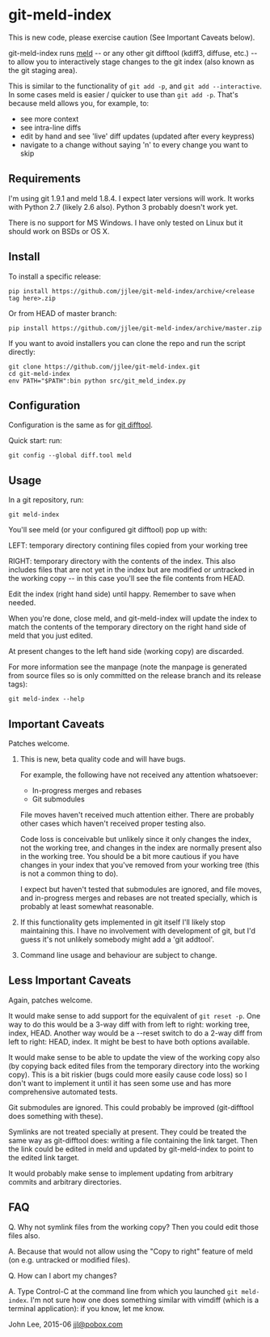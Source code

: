 # git-meld-index

This is new code, please exercise caution (See Important Caveats below).

git-meld-index runs [meld](http://meldmerge.org/) -- or any other git
difftool (kdiff3, diffuse, etc.) -- to allow you to interactively
stage changes to the git index (also known as the git staging area).

This is similar to the functionality of `git add -p`, and `git add
--interactive`.  In some cases meld is easier / quicker to use than
`git add -p`.  That's because meld allows you, for example, to:

* see more context
* see intra-line diffs
* edit by hand and see 'live' diff updates (updated after every keypress)
* navigate to a change without saying 'n' to every change you want to skip


## Requirements

I'm using git 1.9.1 and meld 1.8.4.  I expect later versions will
work.  It works with Python 2.7 (likely 2.6 also).  Python 3 probably
doesn't work yet.

There is no support for MS Windows.  I have only tested on Linux but
it should work on BSDs or OS X.


## Install

To install a specific release:

```
pip install https://github.com/jjlee/git-meld-index/archive/<release tag here>.zip
```

Or from HEAD of master branch:

```
pip install https://github.com/jjlee/git-meld-index/archive/master.zip
```

If you want to avoid installers you can clone the repo and run the
script directly:

```
git clone https://github.com/jjlee/git-meld-index.git
cd git-meld-index
env PATH="$PATH":bin python src/git_meld_index.py
```


## Configuration

Configuration is the same as for [git difftool][git-difftool-config-docs].

Quick start: run:

```
git config --global diff.tool meld
```

  [git-difftool-config-docs]: http://git-scm.com/docs/git-difftool#_config_variables


## Usage

In a git repository, run:

```
git meld-index
```

You'll see meld (or your configured git difftool) pop up with:

LEFT: temporary directory contining files copied from your working
tree

RIGHT: temporary directory with the contents of the index.  This also
includes files that are not yet in the index but are modified or
untracked in the working copy -- in this case you'll see the file
contents from HEAD.

Edit the index (right hand side) until happy.  Remember to save when
needed.

When you're done, close meld, and git-meld-index will update the index
to match the contents of the temporary directory on the right hand
side of meld that you just edited.

At present changes to the left hand side (working copy) are discarded.

For more information see the manpage (note the manpage is generated
from source files so is only committed on the release branch and its
release tags):

```
git meld-index --help
```

## Important Caveats

Patches welcome.

1. This is new, beta quality code and will have bugs.

	For example, the following have not received any attention whatsoever:

	* In-progress merges and rebases
	* Git submodules

	File moves haven't received much attention either.  There are probably
	other cases which haven't received proper testing also.

	Code loss is conceivable but unlikely since it only changes the index,
	not the working tree, and changes in the index are normally present
	also in the working tree.  You should be a bit more cautious if you
	have changes in your index that you've removed from your working tree
	(this is not a common thing to do).

	I expect but haven't tested that submodules are ignored, and file
	moves, and in-progress merges and rebases are not treated
	specially, which is probably at least somewhat reasonable.

2. If this functionality gets implemented in git itself I'll likely
stop maintaining this.  I have no involvement with development of git,
but I'd guess it's not unlikely somebody might add a 'git addtool'.

3. Command line usage and behaviour are subject to change.


## Less Important Caveats

Again, patches welcome.

It would make sense to add support for the equivalent of `git reset
-p`.  One way to do this would be a 3-way diff with from left to
right: working tree, index, HEAD.  Another way would be a --reset
switch to do a 2-way diff from left to right: HEAD, index.  It might
be best to have both options available.

It would make sense to be able to update the view of the working copy
also (by copying back edited files from the temporary directory into
the working copy).  This is a bit riskier (bugs could more easily
cause code loss) so I don't want to implement it until it has seen
some use and has more comprehensive automated tests.

Git submodules are ignored.  This could probably be improved
(git-difftool does something with these).

Symlinks are not treated specially at present.  They could be treated
the same way as git-difftool does: writing a file containing the link
target.  Then the link could be edited in meld and updated by
git-meld-index to point to the edited link target.

It would probably make sense to implement updating from arbitrary
commits and arbitrary directories.


## FAQ

Q. Why not symlink files from the working copy?  Then you could edit
those files also.

A. Because that would not allow using the "Copy to right" feature of
meld (on e.g. untracked or modified files).

Q. How can I abort my changes?

A. Type Control-C at the command line from which you launched `git
meld-index`.  I'm not sure how one does something similar with vimdiff
(which is a terminal application): if you know, let me know.


John Lee, 2015-06
jjl@pobox.com
